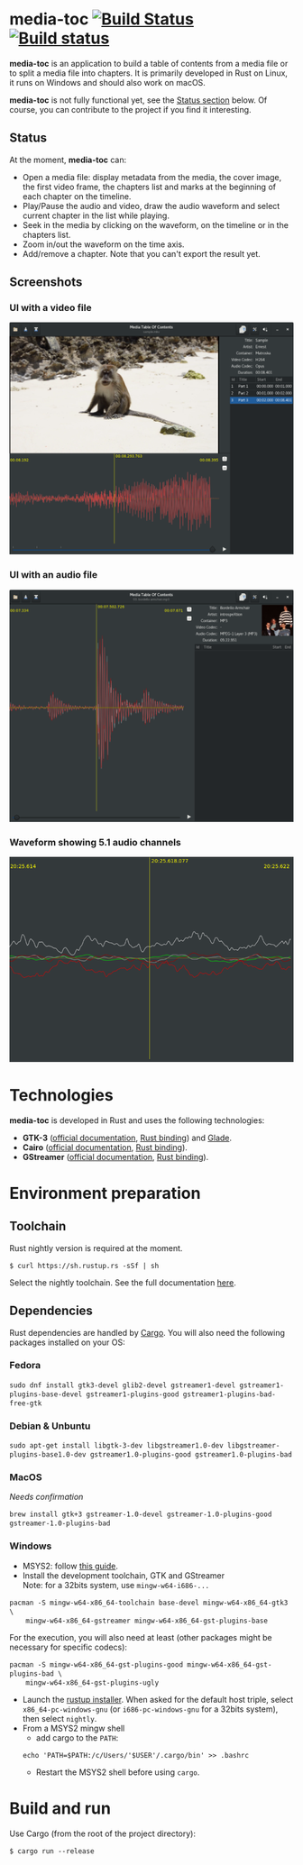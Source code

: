 # media-toc [![Build Status](https://travis-ci.org/fengalin/media-toc.svg?branch=master)](https://travis-ci.org/fengalin/media-toc) [![Build status](https://ci.appveyor.com/api/projects/status/eu9p6ggcflj89h3v?svg=true)](https://ci.appveyor.com/project/fengalin/media-toc)
**media-toc** is an application to build a table of contents from a media file or
to split a media file into chapters. It is primarily developed in Rust on Linux,
it runs on Windows and should also work on macOS.

**media-toc** is not fully functional yet, see the [Status section](#status) below.
Of course, you can contribute to the project if you find it interesting.

## <a name='status'></a>Status
At the moment, **media-toc** can:
- Open a media file: display metadata from the media, the cover image, the first
video frame, the chapters list and marks at the beginning of each chapter on the
timeline.
- Play/Pause the audio and video, draw the audio waveform and select current
chapter in the list while playing.
- Seek in the media by clicking on the waveform, on the timeline or in the
chapters list.
- Zoom in/out the waveform on the time axis.
- Add/remove a chapter. Note that you can't export the result yet.

## <a name='ui'></a>Screenshots
### UI with a video file
![media-toc UI Video](assets/media-toc_video.png)

### UI with an audio file
![media-toc UI Audio](assets/media-toc_audio.png)

### Waveform showing 5.1 audio channels
![media-toc Waveform 5.1 audio channels](assets/waveform_5.1_audio_channels.png)

# Technologies
**media-toc** is developed in Rust and uses the following technologies:
- **GTK-3** ([official documentation](https://developer.gnome.org/gtk3/stable/),
[Rust binding](http://gtk-rs.org/docs/gtk/)) and [Glade](https://glade.gnome.org/).
- **Cairo** ([official documentation](https://www.cairographics.org/documentation/),
[Rust binding](http://gtk-rs.org/docs/cairo/index.html)).
- **GStreamer** ([official documentation](https://gstreamer.freedesktop.org/documentation/),
[Rust binding](https://github.com/sdroege/gstreamer-rs)).

# Environment preparation
## Toolchain
Rust nightly version is required at the moment.
```
$ curl https://sh.rustup.rs -sSf | sh
```
Select the nightly toolchain. See the full documentation
[here](https://github.com/rust-lang-nursery/rustup.rs#installation).

## Dependencies
Rust dependencies are handled by [Cargo](http://doc.crates.io/). You will also
need the following packages installed on your OS:

### Fedora
```
sudo dnf install gtk3-devel glib2-devel gstreamer1-devel gstreamer1-plugins-base-devel gstreamer1-plugins-good gstreamer1-plugins-bad-free-gtk
```

### Debian & Unbuntu
```
sudo apt-get install libgtk-3-dev libgstreamer1.0-dev libgstreamer-plugins-base1.0-dev gstreamer1.0-plugins-good gstreamer1.0-plugins-bad
```

### MacOS
*Needs confirmation*
```
brew install gtk+3 gstreamer-1.0-devel gstreamer-1.0-plugins-good gstreamer-1.0-plugins-bad
```

### Windows
- MSYS2: follow [this guide](http://www.msys2.org/).
- Install the development toolchain, GTK and GStreamer<br>
Note: for a 32bits system, use `mingw-w64-i686-...`
```
pacman -S mingw-w64-x86_64-toolchain base-devel mingw-w64-x86_64-gtk3 \
    mingw-w64-x86_64-gstreamer mingw-w64-x86_64-gst-plugins-base
```
For the execution, you will also need at least (other packages might be
necessary for specific codecs):
```
pacman -S mingw-w64-x86_64-gst-plugins-good mingw-w64-x86_64-gst-plugins-bad \
    mingw-w64-x86_64-gst-plugins-ugly
```

- Launch the [rustup installer](https://www.rustup.rs/).
When asked for the default host triple, select `x86_64-pc-windows-gnu` (or
`i686-pc-windows-gnu` for a 32bits system), then select `nightly`.
- From a MSYS2 mingw shell
  - add cargo to the `PATH`:
  ```
  echo 'PATH=$PATH:/c/Users/'$USER'/.cargo/bin' >> .bashrc
  ```
  - Restart the MSYS2 shell before using `cargo`.

# Build and run
Use Cargo (from the root of the project directory):
```
$ cargo run --release
```
